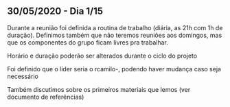 ## 30/05/2020 - Dia 1/15

Durante a reunião foi definida a routina de trabalho (diária, as 21h com 1h de duração). Definimos também que não teremos reuniões aos domingos, mas que os componentes do grupo ficam livres pra trabalhar. 

Horário e duração poderão ser alterados durante o ciclo do projeto

Foi definido que o líder seria o rcamilo-, podendo haver mudança caso seja necessário

Também discutimos sobre os primeiros materiais que lemos (ver documento de referências)

